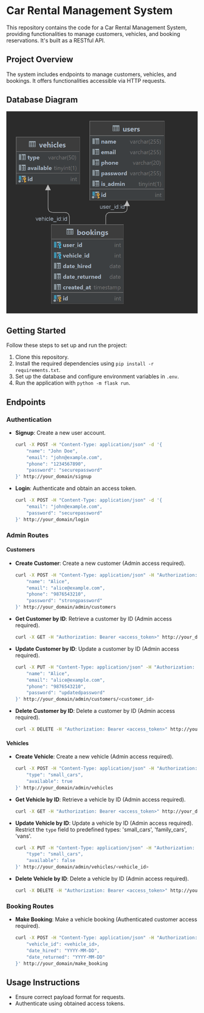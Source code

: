 # Car Rental Management System

This repository contains the code for a Car Rental Management System, providing functionalities to manage customers, vehicles, and booking reservations. It's built as a RESTful API.

## Project Overview

The system includes endpoints to manage customers, vehicles, and bookings. It offers functionalities accessible via HTTP requests.

## Database Diagram

![Database Diagram](screenshot/diagram.png)

## Getting Started

Follow these steps to set up and run the project:

1. Clone this repository.
2. Install the required dependencies using `pip install -r requirements.txt`.
3. Set up the database and configure environment variables in `.env`.
4. Run the application with `python -m flask run`.

## Endpoints

### Authentication

- **Signup**: Create a new user account.
    ```bash
    curl -X POST -H "Content-Type: application/json" -d '{
        "name": "John Doe",
        "email": "john@example.com",
        "phone": "1234567890",
        "password": "securepassword"
    }' http://your_domain/signup
    ```

- **Login**: Authenticate and obtain an access token.
    ```bash
    curl -X POST -H "Content-Type: application/json" -d '{
        "email": "john@example.com",
        "password": "securepassword"
    }' http://your_domain/login
    ```

### Admin Routes

#### Customers

- **Create Customer**: Create a new customer (Admin access required).
    ```bash
    curl -X POST -H "Content-Type: application/json" -H "Authorization: Bearer <access_token>" -d '{
        "name": "Alice",
        "email": "alice@example.com",
        "phone": "9876543210",
        "password": "strongpassword"
    }' http://your_domain/admin/customers
    ```

- **Get Customer by ID**: Retrieve a customer by ID (Admin access required).
    ```bash
    curl -X GET -H "Authorization: Bearer <access_token>" http://your_domain/admin/customers/<customer_id>
    ```

- **Update Customer by ID**: Update a customer by ID (Admin access required).
    ```bash
    curl -X PUT -H "Content-Type: application/json" -H "Authorization: Bearer <access_token>" -d '{
        "name": "Alice",
        "email": "alice@example.com",
        "phone": "9876543210",
        "password": "updatedpassword"
    }' http://your_domain/admin/customers/<customer_id>
    ```

- **Delete Customer by ID**: Delete a customer by ID (Admin access required).
    ```bash
    curl -X DELETE -H "Authorization: Bearer <access_token>" http://your_domain/admin/customers/<customer_id>
    ```

#### Vehicles

- **Create Vehicle**: Create a new vehicle (Admin access required).
    ```bash
    curl -X POST -H "Content-Type: application/json" -H "Authorization: Bearer <access_token>" -d '{
        "type": "small_cars",
        "available": true
    }' http://your_domain/admin/vehicles
    ```

- **Get Vehicle by ID**: Retrieve a vehicle by ID (Admin access required).
    ```bash
    curl -X GET -H "Authorization: Bearer <access_token>" http://your_domain/admin/vehicles/<vehicle_id>
    ```

- **Update Vehicle by ID**: Update a vehicle by ID (Admin access required). Restrict the `type` field to predefined types: 'small_cars', 'family_cars', 'vans'.
    ```bash
    curl -X PUT -H "Content-Type: application/json" -H "Authorization: Bearer <access_token>" -d '{
        "type": "small_cars",
        "available": false
    }' http://your_domain/admin/vehicles/<vehicle_id>
    ```

- **Delete Vehicle by ID**: Delete a vehicle by ID (Admin access required).
    ```bash
    curl -X DELETE -H "Authorization: Bearer <access_token>" http://your_domain/admin/vehicles/<vehicle_id>
    ```

### Booking Routes

- **Make Booking**: Make a vehicle booking (Authenticated customer access required).
    ```bash
    curl -X POST -H "Content-Type: application/json" -H "Authorization: Bearer <access_token>" -d '{
        "vehicle_id": <vehicle_id>,
        "date_hired": "YYYY-MM-DD",
        "date_returned": "YYYY-MM-DD"
    }' http://your_domain/make_booking
    ```

## Usage Instructions

- Ensure correct payload format for requests.
- Authenticate using obtained access tokens.
